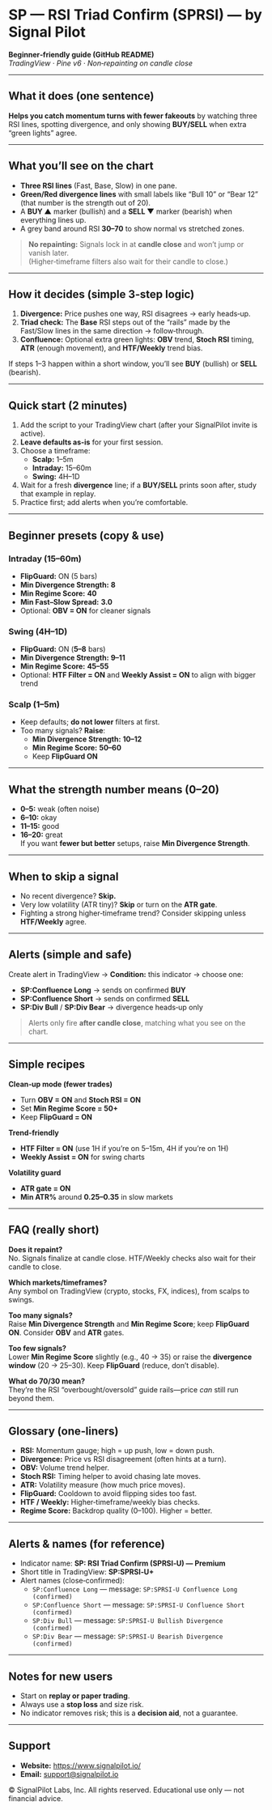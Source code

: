 # SP — RSI Triad Confirm (SPRSI) — by Signal Pilot
**Beginner‑friendly guide (GitHub README)**  
*TradingView · Pine v6 · Non‑repainting on candle close*

---

## What it does (one sentence)
**Helps you catch momentum turns with fewer fakeouts** by watching three RSI lines, spotting divergence, and only showing **BUY/SELL** when extra “green lights” agree.

---

## What you’ll see on the chart
- **Three RSI lines** (Fast, Base, Slow) in one pane.
- **Green/Red divergence lines** with small labels like “Bull 10” or “Bear 12” (that number is the strength out of 20).
- A **BUY ▲** marker (bullish) and a **SELL ▼** marker (bearish) when everything lines up.
- A grey band around RSI **30–70** to show normal vs stretched zones.

> **No repainting:** Signals lock in at **candle close** and won’t jump or vanish later.  
> (Higher‑timeframe filters also wait for their candle to close.)

---

## How it decides (simple 3‑step logic)
1) **Divergence:** Price pushes one way, RSI disagrees → early heads‑up.  
2) **Triad check:** The **Base** RSI steps out of the “rails” made by the Fast/Slow lines in the same direction → follow‑through.  
3) **Confluence:** Optional extra green lights: **OBV** trend, **Stoch RSI** timing, **ATR** (enough movement), and **HTF/Weekly** trend bias.

If steps 1–3 happen within a short window, you’ll see **BUY** (bullish) or **SELL** (bearish).

---

## Quick start (2 minutes)
1) Add the script to your TradingView chart (after your SignalPilot invite is active).  
2) **Leave defaults as‑is** for your first session.  
3) Choose a timeframe:
   - **Scalp:** 1–5m
   - **Intraday:** 15–60m
   - **Swing:** 4H–1D
4) Wait for a fresh **divergence** line; if a **BUY/SELL** prints soon after, study that example in replay.
5) Practice first; add alerts when you’re comfortable.

---

## Beginner presets (copy & use)

### Intraday (15–60m)
- **FlipGuard:** ON (5 bars)
- **Min Divergence Strength:** **8**
- **Min Regime Score:** **40**
- **Min Fast–Slow Spread:** **3.0**
- Optional: **OBV = ON** for cleaner signals

### Swing (4H–1D)
- **FlipGuard:** ON (**5–8** bars)
- **Min Divergence Strength:** **9–11**
- **Min Regime Score:** **45–55**
- Optional: **HTF Filter = ON** and **Weekly Assist = ON** to align with bigger trend

### Scalp (1–5m)
- Keep defaults; **do not lower** filters at first.
- Too many signals? **Raise**:
  - **Min Divergence Strength:** **10–12**
  - **Min Regime Score:** **50–60**
  - Keep **FlipGuard ON**

---

## What the strength number means (0–20)
- **0–5:** weak (often noise)  
- **6–10:** okay  
- **11–15:** good  
- **16–20:** great  
If you want **fewer but better** setups, raise **Min Divergence Strength**.

---

## When to skip a signal
- No recent divergence? **Skip.**
- Very low volatility (ATR tiny)? **Skip** or turn on the **ATR gate**.
- Fighting a strong higher‑timeframe trend? Consider skipping unless **HTF/Weekly** agree.

---

## Alerts (simple and safe)
Create alert in TradingView → **Condition:** this indicator → choose one:
- **SP:Confluence Long** → sends on confirmed **BUY**
- **SP:Confluence Short** → sends on confirmed **SELL**
- **SP:Div Bull** / **SP:Div Bear** → divergence heads‑up only

> Alerts only fire **after candle close**, matching what you see on the chart.

---

## Simple recipes

**Clean‑up mode (fewer trades)**
- Turn **OBV = ON** and **Stoch RSI = ON**
- Set **Min Regime Score = 50+**
- Keep **FlipGuard = ON**

**Trend‑friendly**
- **HTF Filter = ON** (use 1H if you’re on 5–15m, 4H if you’re on 1H)
- **Weekly Assist = ON** for swing charts

**Volatility guard**
- **ATR gate = ON**
- **Min ATR%** around **0.25–0.35** in slow markets

---

## FAQ (really short)

**Does it repaint?**  
No. Signals finalize at candle close. HTF/Weekly checks also wait for their candle to close.

**Which markets/timeframes?**  
Any symbol on TradingView (crypto, stocks, FX, indices), from scalps to swings.

**Too many signals?**  
Raise **Min Divergence Strength** and **Min Regime Score**; keep **FlipGuard ON**. Consider **OBV** and **ATR** gates.

**Too few signals?**  
Lower **Min Regime Score** slightly (e.g., 40 → 35) or raise the **divergence window** (20 → 25–30). Keep **FlipGuard** (reduce, don’t disable).

**What do 70/30 mean?**  
They’re the RSI “overbought/oversold” guide rails—price *can* still run beyond them.

---

## Glossary (one‑liners)
- **RSI:** Momentum gauge; high = up push, low = down push.  
- **Divergence:** Price vs RSI disagreement (often hints at a turn).  
- **OBV:** Volume trend helper.  
- **Stoch RSI:** Timing helper to avoid chasing late moves.  
- **ATR:** Volatility measure (how much price moves).  
- **FlipGuard:** Cooldown to avoid flipping sides too fast.  
- **HTF / Weekly:** Higher‑timeframe/weekly bias checks.  
- **Regime Score:** Backdrop quality (0–100). Higher = better.

---

## Alerts & names (for reference)
- Indicator name: **SP: RSI Triad Confirm (SPRSI‑U) — Premium**  
- Short title in TradingView: **SP:SPRSI‑U+**  
- Alert names (close‑confirmed):
  - `SP:Confluence Long` — message: `SP:SPRSI-U Confluence Long (confirmed)`
  - `SP:Confluence Short` — message: `SP:SPRSI-U Confluence Short (confirmed)`
  - `SP:Div Bull` — message: `SP:SPRSI-U Bullish Divergence (confirmed)`
  - `SP:Div Bear` — message: `SP:SPRSI-U Bearish Divergence (confirmed)`

---

## Notes for new users
- Start on **replay or paper trading**.
- Always use a **stop loss** and size risk.
- No indicator removes risk; this is a **decision aid**, not a guarantee.

---

## Support
- **Website:** https://www.signalpilot.io/  
- **Email:** support@signalpilot.io

© SignalPilot Labs, Inc. All rights reserved. Educational use only — not financial advice.
